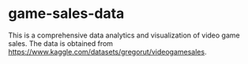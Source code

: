 ﻿# game-sales-data

This is a comprehensive data analytics and visualization of video game sales. The data is obtained from https://www.kaggle.com/datasets/gregorut/videogamesales. 
